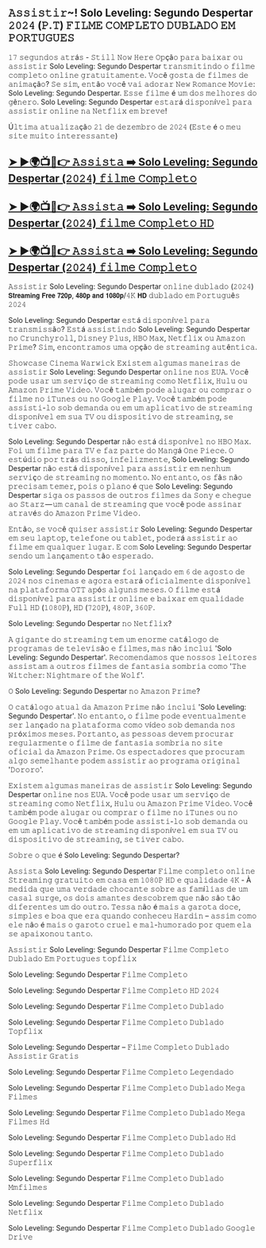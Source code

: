 ##  𝙰𝚜𝚜𝚒𝚜𝚝𝚒𝚛~! Solo Leveling: Segundo Despertar 𝟸𝟶𝟸𝟺 (𝙿.𝚃) 𝙵𝙸𝙻𝙼𝙴 𝙲𝙾𝙼𝙿𝙻𝙴𝚃𝙾 𝙳𝚄𝙱𝙻𝙰𝙳𝙾 𝙴𝙼 𝙿𝙾𝚁𝚃𝚄𝙶𝚄𝙴𝚂

𝟷𝟽 𝚜𝚎𝚐𝚞𝚗𝚍𝚘𝚜 𝚊𝚝𝚛á𝚜 - 𝚂𝚝𝚒𝚕𝚕 𝙽𝚘𝚠 𝙷𝚎𝚛𝚎 𝙾𝚙çã𝚘 𝚙𝚊𝚛𝚊 𝚋𝚊𝚒𝚡𝚊𝚛 𝚘𝚞 𝚊𝚜𝚜𝚒𝚜𝚝𝚒𝚛 Solo Leveling: Segundo Despertar 𝚝𝚛𝚊𝚗𝚜𝚖𝚒𝚝𝚒𝚗𝚍𝚘 𝚘 𝚏𝚒𝚕𝚖𝚎 𝚌𝚘𝚖𝚙𝚕𝚎𝚝𝚘 𝚘𝚗𝚕𝚒𝚗𝚎 𝚐𝚛𝚊𝚝𝚞𝚒𝚝𝚊𝚖𝚎𝚗𝚝𝚎. 𝚅𝚘𝚌ê 𝚐𝚘𝚜𝚝𝚊 𝚍𝚎 𝚏𝚒𝚕𝚖𝚎𝚜 𝚍𝚎 𝚊𝚗𝚒𝚖𝚊çã𝚘? 𝚂𝚎 𝚜𝚒𝚖, 𝚎𝚗𝚝ã𝚘 𝚟𝚘𝚌ê 𝚟𝚊𝚒 𝚊𝚍𝚘𝚛𝚊𝚛 𝙽𝚎𝚠 𝚁𝚘𝚖𝚊𝚗𝚌𝚎 𝙼𝚘𝚟𝚒𝚎: Solo Leveling: Segundo Despertar. 𝙴𝚜𝚜𝚎 𝚏𝚒𝚕𝚖𝚎 é 𝚞𝚖 𝚍𝚘𝚜 𝚖𝚎𝚕𝚑𝚘𝚛𝚎𝚜 𝚍𝚘 𝚐ê𝚗𝚎𝚛𝚘. Solo Leveling: Segundo Despertar 𝚎𝚜𝚝𝚊𝚛á 𝚍𝚒𝚜𝚙𝚘𝚗í𝚟𝚎𝚕 𝚙𝚊𝚛𝚊 𝚊𝚜𝚜𝚒𝚜𝚝𝚒𝚛 𝚘𝚗𝚕𝚒𝚗𝚎 𝚗𝚊 𝙽𝚎𝚝𝚏𝚕𝚒𝚡 𝚎𝚖 𝚋𝚛𝚎𝚟𝚎!

Ú𝚕𝚝𝚒𝚖𝚊 𝚊𝚝𝚞𝚊𝚕𝚒𝚣𝚊çã𝚘 𝟸𝟷 𝚍𝚎 𝚍𝚎𝚣𝚎𝚖𝚋𝚛𝚘 𝚍𝚎 𝟸𝟶𝟸𝟺 (𝙴𝚜𝚝𝚎 é 𝚘 𝚖𝚎𝚞 𝚜𝚒𝚝𝚎 𝚖𝚞𝚒𝚝𝚘 𝚒𝚗𝚝𝚎𝚛𝚎𝚜𝚜𝚊𝚗𝚝𝚎)

## [➤ ►🌍📺📱👉️ 𝙰𝚜𝚜𝚒𝚜𝚝𝚊 ➡️ Solo Leveling: Segundo Despertar (𝟸𝟶𝟸𝟺) 𝚏𝚒𝚕𝚖𝚎 𝙲𝚘𝚖𝚙𝚕𝚎𝚝𝚘](https://t.co/RHywx6DiwL)

## [➤ ►🌍📺📱👉️ 𝙰𝚜𝚜𝚒𝚜𝚝𝚊 ➡️ Solo Leveling: Segundo Despertar (𝟸𝟶𝟸𝟺) 𝚏𝚒𝚕𝚖𝚎 𝙲𝚘𝚖𝚙𝚕𝚎𝚝𝚘 𝙷𝙳](https://t.co/RHywx6DiwL)

## [➤ ►🌍📺📱👉️ 𝙰𝚜𝚜𝚒𝚜𝚝𝚊 ➡️ Solo Leveling: Segundo Despertar (𝟸𝟶𝟸𝟺) 𝚏𝚒𝚕𝚖𝚎 𝙲𝚘𝚖𝚙𝚕𝚎𝚝𝚘](https://t.co/RHywx6DiwL)

𝙰𝚜𝚜𝚒𝚜𝚝𝚒𝚛 Solo Leveling: Segundo Despertar 𝚘𝚗𝚕𝚒𝚗𝚎 𝚍𝚞𝚋𝚕𝚊𝚍𝚘 (𝟸𝟶𝟸𝟺) 𝗦𝘁𝗿𝗲𝗮𝗺𝗶𝗻𝗴 𝗙𝗿𝗲𝗲 𝟳𝟮𝟬𝗽, 𝟰𝟴𝟬𝗽 𝗮𝗻𝗱 𝟭𝟬𝟴𝟬𝗽/𝟺𝙺 𝗛𝗗 𝚍𝚞𝚋𝚕𝚊𝚍𝚘 𝚎𝚖 𝙿𝚘𝚛𝚝𝚞𝚐𝚞ê𝚜 𝟸𝟶𝟸𝟺

Solo Leveling: Segundo Despertar 𝚎𝚜𝚝á 𝚍𝚒𝚜𝚙𝚘𝚗í𝚟𝚎𝚕 𝚙𝚊𝚛𝚊 𝚝𝚛𝚊𝚗𝚜𝚖𝚒𝚜𝚜ã𝚘? 𝙴𝚜𝚝á 𝚊𝚜𝚜𝚒𝚜𝚝𝚒𝚗𝚍𝚘 Solo Leveling: Segundo Despertar 𝚗𝚘 𝙲𝚛𝚞𝚗𝚌𝚑𝚢𝚛𝚘𝚕𝚕, 𝙳𝚒𝚜𝚗𝚎𝚢 𝙿𝚕𝚞𝚜, 𝙷𝙱𝙾 𝙼𝚊𝚡, 𝙽𝚎𝚝𝚏𝚕𝚒𝚡 𝚘𝚞 𝙰𝚖𝚊𝚣𝚘𝚗 𝙿𝚛𝚒𝚖𝚎? 𝚂𝚒𝚖, 𝚎𝚗𝚌𝚘𝚗𝚝𝚛𝚊𝚖𝚘𝚜 𝚞𝚖𝚊 𝚘𝚙çã𝚘 𝚍𝚎 𝚜𝚝𝚛𝚎𝚊𝚖𝚒𝚗𝚐 𝚊𝚞𝚝ê𝚗𝚝𝚒𝚌𝚊.

𝚂𝚑𝚘𝚠𝚌𝚊𝚜𝚎 𝙲𝚒𝚗𝚎𝚖𝚊 𝚆𝚊𝚛𝚠𝚒𝚌𝚔 𝙴𝚡𝚒𝚜𝚝𝚎𝚖 𝚊𝚕𝚐𝚞𝚖𝚊𝚜 𝚖𝚊𝚗𝚎𝚒𝚛𝚊𝚜 𝚍𝚎 𝚊𝚜𝚜𝚒𝚜𝚝𝚒𝚛 Solo Leveling: Segundo Despertar 𝚘𝚗𝚕𝚒𝚗𝚎 𝚗𝚘𝚜 𝙴𝚄𝙰. 𝚅𝚘𝚌ê 𝚙𝚘𝚍𝚎 𝚞𝚜𝚊𝚛 𝚞𝚖 𝚜𝚎𝚛𝚟𝚒ç𝚘 𝚍𝚎 𝚜𝚝𝚛𝚎𝚊𝚖𝚒𝚗𝚐 𝚌𝚘𝚖𝚘 𝙽𝚎𝚝𝚏𝚕𝚒𝚡, 𝙷𝚞𝚕𝚞 𝚘𝚞 𝙰𝚖𝚊𝚣𝚘𝚗 𝙿𝚛𝚒𝚖𝚎 𝚅𝚒𝚍𝚎𝚘. 𝚅𝚘𝚌ê 𝚝𝚊𝚖𝚋é𝚖 𝚙𝚘𝚍𝚎 𝚊𝚕𝚞𝚐𝚊𝚛 𝚘𝚞 𝚌𝚘𝚖𝚙𝚛𝚊𝚛 𝚘 𝚏𝚒𝚕𝚖𝚎 𝚗𝚘 𝚒𝚃𝚞𝚗𝚎𝚜 𝚘𝚞 𝚗𝚘 𝙶𝚘𝚘𝚐𝚕𝚎 𝙿𝚕𝚊𝚢. 𝚅𝚘𝚌ê 𝚝𝚊𝚖𝚋é𝚖 𝚙𝚘𝚍𝚎 𝚊𝚜𝚜𝚒𝚜𝚝𝚒-𝚕𝚘 𝚜𝚘𝚋 𝚍𝚎𝚖𝚊𝚗𝚍𝚊 𝚘𝚞 𝚎𝚖 𝚞𝚖 𝚊𝚙𝚕𝚒𝚌𝚊𝚝𝚒𝚟𝚘 𝚍𝚎 𝚜𝚝𝚛𝚎𝚊𝚖𝚒𝚗𝚐 𝚍𝚒𝚜𝚙𝚘𝚗í𝚟𝚎𝚕 𝚎𝚖 𝚜𝚞𝚊 𝚃𝚅 𝚘𝚞 𝚍𝚒𝚜𝚙𝚘𝚜𝚒𝚝𝚒𝚟𝚘 𝚍𝚎 𝚜𝚝𝚛𝚎𝚊𝚖𝚒𝚗𝚐, 𝚜𝚎 𝚝𝚒𝚟𝚎𝚛 𝚌𝚊𝚋𝚘.

Solo Leveling: Segundo Despertar 𝚗ã𝚘 𝚎𝚜𝚝á 𝚍𝚒𝚜𝚙𝚘𝚗í𝚟𝚎𝚕 𝚗𝚘 𝙷𝙱𝙾 𝙼𝚊𝚡. 𝙵𝚘𝚒 𝚞𝚖 𝚏𝚒𝚕𝚖𝚎 𝚙𝚊𝚛𝚊 𝚃𝚅 𝚎 𝚏𝚊𝚣 𝚙𝚊𝚛𝚝𝚎 𝚍𝚘 𝙼𝚊𝚗𝚐á 𝙾𝚗𝚎 𝙿𝚒𝚎𝚌𝚎. 𝙾 𝚎𝚜𝚝ú𝚍𝚒𝚘 𝚙𝚘𝚛 𝚝𝚛á𝚜 𝚍𝚒𝚜𝚜𝚘, 𝚒𝚗𝚏𝚎𝚕𝚒𝚣𝚖𝚎𝚗𝚝𝚎, Solo Leveling: Segundo Despertar 𝚗ã𝚘 𝚎𝚜𝚝á 𝚍𝚒𝚜𝚙𝚘𝚗í𝚟𝚎𝚕 𝚙𝚊𝚛𝚊 𝚊𝚜𝚜𝚒𝚜𝚝𝚒𝚛 𝚎𝚖 𝚗𝚎𝚗𝚑𝚞𝚖 𝚜𝚎𝚛𝚟𝚒ç𝚘 𝚍𝚎 𝚜𝚝𝚛𝚎𝚊𝚖𝚒𝚗𝚐 𝚗𝚘 𝚖𝚘𝚖𝚎𝚗𝚝𝚘. 𝙽𝚘 𝚎𝚗𝚝𝚊𝚗𝚝𝚘, 𝚘𝚜 𝚏ã𝚜 𝚗ã𝚘 𝚙𝚛𝚎𝚌𝚒𝚜𝚊𝚖 𝚝𝚎𝚖𝚎𝚛, 𝚙𝚘𝚒𝚜 𝚘 𝚙𝚕𝚊𝚗𝚘 é 𝚚𝚞𝚎 Solo Leveling: Segundo Despertar 𝚜𝚒𝚐𝚊 𝚘𝚜 𝚙𝚊𝚜𝚜𝚘𝚜 𝚍𝚎 𝚘𝚞𝚝𝚛𝚘𝚜 𝚏𝚒𝚕𝚖𝚎𝚜 𝚍𝚊 𝚂𝚘𝚗𝚢 𝚎 𝚌𝚑𝚎𝚐𝚞𝚎 𝚊𝚘 𝚂𝚝𝚊𝚛𝚣 — 𝚞𝚖 𝚌𝚊𝚗𝚊𝚕 𝚍𝚎 𝚜𝚝𝚛𝚎𝚊𝚖𝚒𝚗𝚐 𝚚𝚞𝚎 𝚟𝚘𝚌ê 𝚙𝚘𝚍𝚎 𝚊𝚜𝚜𝚒𝚗𝚊𝚛 𝚊𝚝𝚛𝚊𝚟é𝚜 𝚍𝚘 𝙰𝚖𝚊𝚣𝚘𝚗 𝙿𝚛𝚒𝚖𝚎 𝚅𝚒𝚍𝚎𝚘 .

𝙴𝚗𝚝ã𝚘, 𝚜𝚎 𝚟𝚘𝚌ê 𝚚𝚞𝚒𝚜𝚎𝚛 𝚊𝚜𝚜𝚒𝚜𝚝𝚒𝚛 Solo Leveling: Segundo Despertar 𝚎𝚖 𝚜𝚎𝚞 𝚕𝚊𝚙𝚝𝚘𝚙, 𝚝𝚎𝚕𝚎𝚏𝚘𝚗𝚎 𝚘𝚞 𝚝𝚊𝚋𝚕𝚎𝚝, 𝚙𝚘𝚍𝚎𝚛á 𝚊𝚜𝚜𝚒𝚜𝚝𝚒𝚛 𝚊𝚘 𝚏𝚒𝚕𝚖𝚎 𝚎𝚖 𝚚𝚞𝚊𝚕𝚚𝚞𝚎𝚛 𝚕𝚞𝚐𝚊𝚛. 𝙴 𝚌𝚘𝚖 Solo Leveling: Segundo Despertar 𝚜𝚎𝚗𝚍𝚘 𝚞𝚖 𝚕𝚊𝚗ç𝚊𝚖𝚎𝚗𝚝𝚘 𝚝ã𝚘 𝚎𝚜𝚙𝚎𝚛𝚊𝚍𝚘.

Solo Leveling: Segundo Despertar 𝚏𝚘𝚒 𝚕𝚊𝚗ç𝚊𝚍𝚘 𝚎𝚖 𝟼 𝚍𝚎 𝚊𝚐𝚘𝚜𝚝𝚘 𝚍𝚎 𝟸𝟶𝟸𝟺 𝚗𝚘𝚜 𝚌𝚒𝚗𝚎𝚖𝚊𝚜 𝚎 𝚊𝚐𝚘𝚛𝚊 𝚎𝚜𝚝𝚊𝚛á 𝚘𝚏𝚒𝚌𝚒𝚊𝚕𝚖𝚎𝚗𝚝𝚎 𝚍𝚒𝚜𝚙𝚘𝚗í𝚟𝚎𝚕 𝚗𝚊 𝚙𝚕𝚊𝚝𝚊𝚏𝚘𝚛𝚖𝚊 𝙾𝚃𝚃 𝚊𝚙ó𝚜 𝚊𝚕𝚐𝚞𝚗𝚜 𝚖𝚎𝚜𝚎𝚜. 𝙾 𝚏𝚒𝚕𝚖𝚎 𝚎𝚜𝚝á 𝚍𝚒𝚜𝚙𝚘𝚗í𝚟𝚎𝚕 𝚙𝚊𝚛𝚊 𝚊𝚜𝚜𝚒𝚜𝚝𝚒𝚛 𝚘𝚗𝚕𝚒𝚗𝚎 𝚎 𝚋𝚊𝚒𝚡𝚊𝚛 𝚎𝚖 𝚚𝚞𝚊𝚕𝚒𝚍𝚊𝚍𝚎 𝙵𝚞𝚕𝚕 𝙷𝙳 (𝟷𝟶𝟾𝟶𝙿), 𝙷𝙳 (𝟽𝟸𝟶𝙿), 𝟺𝟾𝟶𝙿, 𝟹𝟼𝟶𝙿.

Solo Leveling: Segundo Despertar 𝚗𝚘 𝙽𝚎𝚝𝚏𝚕𝚒𝚡?

𝙰 𝚐𝚒𝚐𝚊𝚗𝚝𝚎 𝚍𝚘 𝚜𝚝𝚛𝚎𝚊𝚖𝚒𝚗𝚐 𝚝𝚎𝚖 𝚞𝚖 𝚎𝚗𝚘𝚛𝚖𝚎 𝚌𝚊𝚝á𝚕𝚘𝚐𝚘 𝚍𝚎 𝚙𝚛𝚘𝚐𝚛𝚊𝚖𝚊𝚜 𝚍𝚎 𝚝𝚎𝚕𝚎𝚟𝚒𝚜ã𝚘 𝚎 𝚏𝚒𝚕𝚖𝚎𝚜, 𝚖𝚊𝚜 𝚗ã𝚘 𝚒𝚗𝚌𝚕𝚞𝚒 'Solo Leveling: Segundo Despertar'. 𝚁𝚎𝚌𝚘𝚖𝚎𝚗𝚍𝚊𝚖𝚘𝚜 𝚚𝚞𝚎 𝚗𝚘𝚜𝚜𝚘𝚜 𝚕𝚎𝚒𝚝𝚘𝚛𝚎𝚜 𝚊𝚜𝚜𝚒𝚜𝚝𝚊𝚖 𝚊 𝚘𝚞𝚝𝚛𝚘𝚜 𝚏𝚒𝚕𝚖𝚎𝚜 𝚍𝚎 𝚏𝚊𝚗𝚝𝚊𝚜𝚒𝚊 𝚜𝚘𝚖𝚋𝚛𝚒𝚊 𝚌𝚘𝚖𝚘 '𝚃𝚑𝚎 𝚆𝚒𝚝𝚌𝚑𝚎𝚛: 𝙽𝚒𝚐𝚑𝚝𝚖𝚊𝚛𝚎 𝚘𝚏 𝚝𝚑𝚎 𝚆𝚘𝚕𝚏'.

𝙾 Solo Leveling: Segundo Despertar 𝚗𝚘 𝙰𝚖𝚊𝚣𝚘𝚗 𝙿𝚛𝚒𝚖𝚎?

𝙾 𝚌𝚊𝚝á𝚕𝚘𝚐𝚘 𝚊𝚝𝚞𝚊𝚕 𝚍𝚊 𝙰𝚖𝚊𝚣𝚘𝚗 𝙿𝚛𝚒𝚖𝚎 𝚗ã𝚘 𝚒𝚗𝚌𝚕𝚞𝚒 'Solo Leveling: Segundo Despertar'. 𝙽𝚘 𝚎𝚗𝚝𝚊𝚗𝚝𝚘, 𝚘 𝚏𝚒𝚕𝚖𝚎 𝚙𝚘𝚍𝚎 𝚎𝚟𝚎𝚗𝚝𝚞𝚊𝚕𝚖𝚎𝚗𝚝𝚎 𝚜𝚎𝚛 𝚕𝚊𝚗ç𝚊𝚍𝚘 𝚗𝚊 𝚙𝚕𝚊𝚝𝚊𝚏𝚘𝚛𝚖𝚊 𝚌𝚘𝚖𝚘 𝚟í𝚍𝚎𝚘 𝚜𝚘𝚋 𝚍𝚎𝚖𝚊𝚗𝚍𝚊 𝚗𝚘𝚜 𝚙𝚛ó𝚡𝚒𝚖𝚘𝚜 𝚖𝚎𝚜𝚎𝚜. 𝙿𝚘𝚛𝚝𝚊𝚗𝚝𝚘, 𝚊𝚜 𝚙𝚎𝚜𝚜𝚘𝚊𝚜 𝚍𝚎𝚟𝚎𝚖 𝚙𝚛𝚘𝚌𝚞𝚛𝚊𝚛 𝚛𝚎𝚐𝚞𝚕𝚊𝚛𝚖𝚎𝚗𝚝𝚎 𝚘 𝚏𝚒𝚕𝚖𝚎 𝚍𝚎 𝚏𝚊𝚗𝚝𝚊𝚜𝚒𝚊 𝚜𝚘𝚖𝚋𝚛𝚒𝚊 𝚗𝚘 𝚜𝚒𝚝𝚎 𝚘𝚏𝚒𝚌𝚒𝚊𝚕 𝚍𝚊 𝙰𝚖𝚊𝚣𝚘𝚗 𝙿𝚛𝚒𝚖𝚎. 𝙾𝚜 𝚎𝚜𝚙𝚎𝚌𝚝𝚊𝚍𝚘𝚛𝚎𝚜 𝚚𝚞𝚎 𝚙𝚛𝚘𝚌𝚞𝚛𝚊𝚖 𝚊𝚕𝚐𝚘 𝚜𝚎𝚖𝚎𝚕𝚑𝚊𝚗𝚝𝚎 𝚙𝚘𝚍𝚎𝚖 𝚊𝚜𝚜𝚒𝚜𝚝𝚒𝚛 𝚊𝚘 𝚙𝚛𝚘𝚐𝚛𝚊𝚖𝚊 𝚘𝚛𝚒𝚐𝚒𝚗𝚊𝚕 '𝙳𝚘𝚛𝚘𝚛𝚘'.

𝙴𝚡𝚒𝚜𝚝𝚎𝚖 𝚊𝚕𝚐𝚞𝚖𝚊𝚜 𝚖𝚊𝚗𝚎𝚒𝚛𝚊𝚜 𝚍𝚎 𝚊𝚜𝚜𝚒𝚜𝚝𝚒𝚛 Solo Leveling: Segundo Despertar 𝚘𝚗𝚕𝚒𝚗𝚎 𝚗𝚘𝚜 𝙴𝚄𝙰. 𝚅𝚘𝚌ê 𝚙𝚘𝚍𝚎 𝚞𝚜𝚊𝚛 𝚞𝚖 𝚜𝚎𝚛𝚟𝚒ç𝚘 𝚍𝚎 𝚜𝚝𝚛𝚎𝚊𝚖𝚒𝚗𝚐 𝚌𝚘𝚖𝚘 𝙽𝚎𝚝𝚏𝚕𝚒𝚡, 𝙷𝚞𝚕𝚞 𝚘𝚞 𝙰𝚖𝚊𝚣𝚘𝚗 𝙿𝚛𝚒𝚖𝚎 𝚅𝚒𝚍𝚎𝚘. 𝚅𝚘𝚌ê 𝚝𝚊𝚖𝚋é𝚖 𝚙𝚘𝚍𝚎 𝚊𝚕𝚞𝚐𝚊𝚛 𝚘𝚞 𝚌𝚘𝚖𝚙𝚛𝚊𝚛 𝚘 𝚏𝚒𝚕𝚖𝚎 𝚗𝚘 𝚒𝚃𝚞𝚗𝚎𝚜 𝚘𝚞 𝚗𝚘 𝙶𝚘𝚘𝚐𝚕𝚎 𝙿𝚕𝚊𝚢. 𝚅𝚘𝚌ê 𝚝𝚊𝚖𝚋é𝚖 𝚙𝚘𝚍𝚎 𝚊𝚜𝚜𝚒𝚜𝚝𝚒-𝚕𝚘 𝚜𝚘𝚋 𝚍𝚎𝚖𝚊𝚗𝚍𝚊 𝚘𝚞 𝚎𝚖 𝚞𝚖 𝚊𝚙𝚕𝚒𝚌𝚊𝚝𝚒𝚟𝚘 𝚍𝚎 𝚜𝚝𝚛𝚎𝚊𝚖𝚒𝚗𝚐 𝚍𝚒𝚜𝚙𝚘𝚗í𝚟𝚎𝚕 𝚎𝚖 𝚜𝚞𝚊 𝚃𝚅 𝚘𝚞 𝚍𝚒𝚜𝚙𝚘𝚜𝚒𝚝𝚒𝚟𝚘 𝚍𝚎 𝚜𝚝𝚛𝚎𝚊𝚖𝚒𝚗𝚐, 𝚜𝚎 𝚝𝚒𝚟𝚎𝚛 𝚌𝚊𝚋𝚘.

𝚂𝚘𝚋𝚛𝚎 𝚘 𝚚𝚞𝚎 é Solo Leveling: Segundo Despertar?

𝙰𝚜𝚜𝚒𝚜𝚝𝚊 Solo Leveling: Segundo Despertar 𝙵𝚒𝚕𝚖𝚎 𝚌𝚘𝚖𝚙𝚕𝚎𝚝𝚘 𝚘𝚗𝚕𝚒𝚗𝚎 𝚂𝚝𝚛𝚎𝚊𝚖𝚒𝚗𝚐 𝚐𝚛𝚊𝚝𝚞𝚒𝚝𝚘 𝚎𝚖 𝚌𝚊𝚜𝚊 𝚎𝚖 𝟷𝟶𝟾𝟶𝙿 𝙷𝙳 𝚎 𝚚𝚞𝚊𝚕𝚒𝚍𝚊𝚍𝚎 𝟺𝙺 - À 𝚖𝚎𝚍𝚒𝚍𝚊 𝚚𝚞𝚎 𝚞𝚖𝚊 𝚟𝚎𝚛𝚍𝚊𝚍𝚎 𝚌𝚑𝚘𝚌𝚊𝚗𝚝𝚎 𝚜𝚘𝚋𝚛𝚎 𝚊𝚜 𝚏𝚊𝚖í𝚕𝚒𝚊𝚜 𝚍𝚎 𝚞𝚖 𝚌𝚊𝚜𝚊𝚕 𝚜𝚞𝚛𝚐𝚎, 𝚘𝚜 𝚍𝚘𝚒𝚜 𝚊𝚖𝚊𝚗𝚝𝚎𝚜 𝚍𝚎𝚜𝚌𝚘𝚋𝚛𝚎𝚖 𝚚𝚞𝚎 𝚗ã𝚘 𝚜ã𝚘 𝚝ã𝚘 𝚍𝚒𝚏𝚎𝚛𝚎𝚗𝚝𝚎𝚜 𝚞𝚖 𝚍𝚘 𝚘𝚞𝚝𝚛𝚘. 𝚃𝚎𝚜𝚜𝚊 𝚗ã𝚘 é 𝚖𝚊𝚒𝚜 𝚊 𝚐𝚊𝚛𝚘𝚝𝚊 𝚍𝚘𝚌𝚎, 𝚜𝚒𝚖𝚙𝚕𝚎𝚜 𝚎 𝚋𝚘𝚊 𝚚𝚞𝚎 𝚎𝚛𝚊 𝚚𝚞𝚊𝚗𝚍𝚘 𝚌𝚘𝚗𝚑𝚎𝚌𝚎𝚞 𝙷𝚊𝚛𝚍𝚒𝚗 – 𝚊𝚜𝚜𝚒𝚖 𝚌𝚘𝚖𝚘 𝚎𝚕𝚎 𝚗ã𝚘 é 𝚖𝚊𝚒𝚜 𝚘 𝚐𝚊𝚛𝚘𝚝𝚘 𝚌𝚛𝚞𝚎𝚕 𝚎 𝚖𝚊𝚕-𝚑𝚞𝚖𝚘𝚛𝚊𝚍𝚘 𝚙𝚘𝚛 𝚚𝚞𝚎𝚖 𝚎𝚕𝚊 𝚜𝚎 𝚊𝚙𝚊𝚒𝚡𝚘𝚗𝚘𝚞 𝚝𝚊𝚗𝚝𝚘.

𝙰𝚜𝚜𝚒𝚜𝚝𝚒𝚛 Solo Leveling: Segundo Despertar 𝙵𝚒𝚕𝚖𝚎 𝙲𝚘𝚖𝚙𝚕𝚎𝚝𝚘 𝙳𝚞𝚋𝚕𝚊𝚍𝚘 𝙴𝚖 𝙿𝚘𝚛𝚝𝚞𝚐𝚞𝚎𝚜 𝚝𝚘𝚙𝚏𝚕𝚒𝚡

Solo Leveling: Segundo Despertar 𝙵𝚒𝚕𝚖𝚎 𝙲𝚘𝚖𝚙𝚕𝚎𝚝𝚘

Solo Leveling: Segundo Despertar 𝙵𝚒𝚕𝚖𝚎 𝙲𝚘𝚖𝚙𝚕𝚎𝚝𝚘 𝙷𝙳 𝟸𝟶𝟸𝟺

Solo Leveling: Segundo Despertar 𝙵𝚒𝚕𝚖𝚎 𝙲𝚘𝚖𝚙𝚕𝚎𝚝𝚘 𝙳𝚞𝚋𝚕𝚊𝚍𝚘

Solo Leveling: Segundo Despertar 𝙵𝚒𝚕𝚖𝚎 𝙲𝚘𝚖𝚙𝚕𝚎𝚝𝚘 𝙳𝚞𝚋𝚕𝚊𝚍𝚘 𝚃𝚘𝚙𝚏𝚕𝚒𝚡

Solo Leveling: Segundo Despertar – 𝙵𝚒𝚕𝚖𝚎 𝙲𝚘𝚖𝚙𝚕𝚎𝚝𝚘 𝙳𝚞𝚋𝚕𝚊𝚍𝚘 𝙰𝚜𝚜𝚒𝚜𝚝𝚒𝚛 𝙶𝚛𝚊𝚝𝚒𝚜

Solo Leveling: Segundo Despertar 𝙵𝚒𝚕𝚖𝚎 𝙲𝚘𝚖𝚙𝚕𝚎𝚝𝚘 𝙻𝚎𝚐𝚎𝚗𝚍𝚊𝚍𝚘

Solo Leveling: Segundo Despertar 𝙵𝚒𝚕𝚖𝚎 𝙲𝚘𝚖𝚙𝚕𝚎𝚝𝚘 𝙳𝚞𝚋𝚕𝚊𝚍𝚘 𝙼𝚎𝚐𝚊 𝙵𝚒𝚕𝚖𝚎𝚜

Solo Leveling: Segundo Despertar 𝙵𝚒𝚕𝚖𝚎 𝙲𝚘𝚖𝚙𝚕𝚎𝚝𝚘 𝙳𝚞𝚋𝚕𝚊𝚍𝚘 𝙼𝚎𝚐𝚊 𝙵𝚒𝚕𝚖𝚎𝚜 𝙷𝚍

Solo Leveling: Segundo Despertar 𝙵𝚒𝚕𝚖𝚎 𝙲𝚘𝚖𝚙𝚕𝚎𝚝𝚘 𝙳𝚞𝚋𝚕𝚊𝚍𝚘 𝙷𝚍

Solo Leveling: Segundo Despertar 𝙵𝚒𝚕𝚖𝚎 𝙲𝚘𝚖𝚙𝚕𝚎𝚝𝚘 𝙳𝚞𝚋𝚕𝚊𝚍𝚘 𝚂𝚞𝚙𝚎𝚛𝚏𝚕𝚒𝚡

Solo Leveling: Segundo Despertar 𝙵𝚒𝚕𝚖𝚎 𝙲𝚘𝚖𝚙𝚕𝚎𝚝𝚘 𝙳𝚞𝚋𝚕𝚊𝚍𝚘 𝙼𝚖𝚏𝚒𝚕𝚖𝚎𝚜

Solo Leveling: Segundo Despertar 𝙵𝚒𝚕𝚖𝚎 𝙲𝚘𝚖𝚙𝚕𝚎𝚝𝚘 𝙳𝚞𝚋𝚕𝚊𝚍𝚘 𝙽𝚎𝚝𝚏𝚕𝚒𝚡

Solo Leveling: Segundo Despertar 𝙵𝚒𝚕𝚖𝚎 𝙲𝚘𝚖𝚙𝚕𝚎𝚝𝚘 𝙳𝚞𝚋𝚕𝚊𝚍𝚘 𝙶𝚘𝚘𝚐𝚕𝚎 𝙳𝚛𝚒𝚟𝚎
